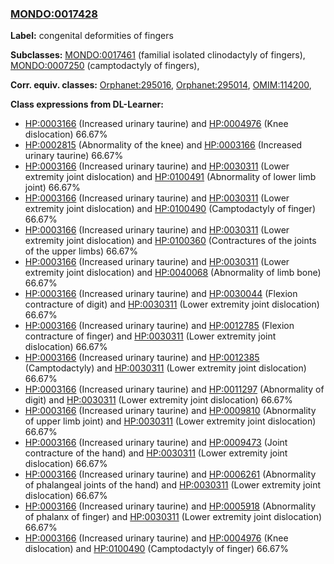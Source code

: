 
### [MONDO:0017428](http://purl.obolibrary.org/obo/MONDO_0017428)
**Label:** congenital deformities of fingers

**Subclasses:** [MONDO:0017461](http://purl.obolibrary.org/obo/MONDO_0017461) (familial isolated clinodactyly of fingers), [MONDO:0007250](http://purl.obolibrary.org/obo/MONDO_0007250) (camptodactyly of fingers), 

**Corr. equiv. classes:** [Orphanet:295016](http://www.orpha.net/ORDO/Orphanet_295016), [Orphanet:295014](http://www.orpha.net/ORDO/Orphanet_295014), [OMIM:114200](http://purl.obolibrary.org/obo/OMIM_114200), 

**Class expressions from DL-Learner:**

- [HP:0003166](http://purl.obolibrary.org/obo/HP_0003166) (Increased urinary taurine) and [HP:0004976](http://purl.obolibrary.org/obo/HP_0004976) (Knee dislocation) 66.67%
- [HP:0002815](http://purl.obolibrary.org/obo/HP_0002815) (Abnormality of the knee) and [HP:0003166](http://purl.obolibrary.org/obo/HP_0003166) (Increased urinary taurine) 66.67%
- [HP:0003166](http://purl.obolibrary.org/obo/HP_0003166) (Increased urinary taurine) and [HP:0030311](http://purl.obolibrary.org/obo/HP_0030311) (Lower extremity joint dislocation) and [HP:0100491](http://purl.obolibrary.org/obo/HP_0100491) (Abnormality of lower limb joint) 66.67%
- [HP:0003166](http://purl.obolibrary.org/obo/HP_0003166) (Increased urinary taurine) and [HP:0030311](http://purl.obolibrary.org/obo/HP_0030311) (Lower extremity joint dislocation) and [HP:0100490](http://purl.obolibrary.org/obo/HP_0100490) (Camptodactyly of finger) 66.67%
- [HP:0003166](http://purl.obolibrary.org/obo/HP_0003166) (Increased urinary taurine) and [HP:0030311](http://purl.obolibrary.org/obo/HP_0030311) (Lower extremity joint dislocation) and [HP:0100360](http://purl.obolibrary.org/obo/HP_0100360) (Contractures of the joints of the upper limbs) 66.67%
- [HP:0003166](http://purl.obolibrary.org/obo/HP_0003166) (Increased urinary taurine) and [HP:0030311](http://purl.obolibrary.org/obo/HP_0030311) (Lower extremity joint dislocation) and [HP:0040068](http://purl.obolibrary.org/obo/HP_0040068) (Abnormality of limb bone) 66.67%
- [HP:0003166](http://purl.obolibrary.org/obo/HP_0003166) (Increased urinary taurine) and [HP:0030044](http://purl.obolibrary.org/obo/HP_0030044) (Flexion contracture of digit) and [HP:0030311](http://purl.obolibrary.org/obo/HP_0030311) (Lower extremity joint dislocation) 66.67%
- [HP:0003166](http://purl.obolibrary.org/obo/HP_0003166) (Increased urinary taurine) and [HP:0012785](http://purl.obolibrary.org/obo/HP_0012785) (Flexion contracture of finger) and [HP:0030311](http://purl.obolibrary.org/obo/HP_0030311) (Lower extremity joint dislocation) 66.67%
- [HP:0003166](http://purl.obolibrary.org/obo/HP_0003166) (Increased urinary taurine) and [HP:0012385](http://purl.obolibrary.org/obo/HP_0012385) (Camptodactyly) and [HP:0030311](http://purl.obolibrary.org/obo/HP_0030311) (Lower extremity joint dislocation) 66.67%
- [HP:0003166](http://purl.obolibrary.org/obo/HP_0003166) (Increased urinary taurine) and [HP:0011297](http://purl.obolibrary.org/obo/HP_0011297) (Abnormality of digit) and [HP:0030311](http://purl.obolibrary.org/obo/HP_0030311) (Lower extremity joint dislocation) 66.67%
- [HP:0003166](http://purl.obolibrary.org/obo/HP_0003166) (Increased urinary taurine) and [HP:0009810](http://purl.obolibrary.org/obo/HP_0009810) (Abnormality of upper limb joint) and [HP:0030311](http://purl.obolibrary.org/obo/HP_0030311) (Lower extremity joint dislocation) 66.67%
- [HP:0003166](http://purl.obolibrary.org/obo/HP_0003166) (Increased urinary taurine) and [HP:0009473](http://purl.obolibrary.org/obo/HP_0009473) (Joint contracture of the hand) and [HP:0030311](http://purl.obolibrary.org/obo/HP_0030311) (Lower extremity joint dislocation) 66.67%
- [HP:0003166](http://purl.obolibrary.org/obo/HP_0003166) (Increased urinary taurine) and [HP:0006261](http://purl.obolibrary.org/obo/HP_0006261) (Abnormality of phalangeal joints of the hand) and [HP:0030311](http://purl.obolibrary.org/obo/HP_0030311) (Lower extremity joint dislocation) 66.67%
- [HP:0003166](http://purl.obolibrary.org/obo/HP_0003166) (Increased urinary taurine) and [HP:0005918](http://purl.obolibrary.org/obo/HP_0005918) (Abnormality of phalanx of finger) and [HP:0030311](http://purl.obolibrary.org/obo/HP_0030311) (Lower extremity joint dislocation) 66.67%
- [HP:0003166](http://purl.obolibrary.org/obo/HP_0003166) (Increased urinary taurine) and [HP:0004976](http://purl.obolibrary.org/obo/HP_0004976) (Knee dislocation) and [HP:0100490](http://purl.obolibrary.org/obo/HP_0100490) (Camptodactyly of finger) 66.67%


